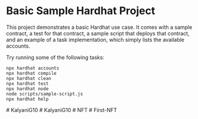 # Basic Sample Hardhat Project

This project demonstrates a basic Hardhat use case. It comes with a sample contract, a test for that contract, a sample script that deploys that contract, and an example of a task implementation, which simply lists the available accounts.

Try running some of the following tasks:

```shell
npx hardhat accounts
npx hardhat compile
npx hardhat clean
npx hardhat test
npx hardhat node
node scripts/sample-script.js
npx hardhat help
```
#   K a l y a n i G 1 0  
 #   K a l y a n i G 1 0  
 #   N F T  
 #   F i r s t - N F T  
 